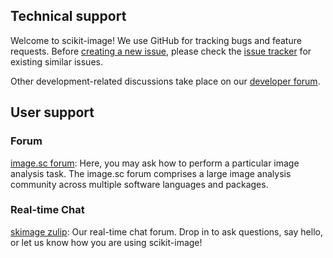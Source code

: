 ## Technical support

Welcome to scikit-image! We use GitHub for tracking bugs and feature requests.
Before [creating a new
issue](https://github.com/scikit-image/scikit-image/issues/new/choose), please
check the [issue tracker](https://github.com/scikit-image/scikit-image/issues)
for existing similar issues.

Other development-related discussions take place on our [developer
forum](https://discuss.scientific-python.org/c/contributor/skimage).

## User support

### Forum

[image.sc forum](https://forum.image.sc/tag/scikit-image): Here, you may ask
how to perform a particular image analysis task.
The image.sc forum comprises a large image analysis community
across multiple software languages and packages.

### Real-time Chat

[skimage zulip](https://skimage.zulipchat.com): Our real-time chat forum.
Drop in to ask questions, say hello, or let us know how you are using
scikit-image!
